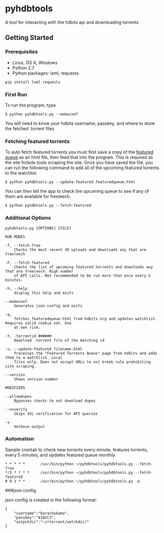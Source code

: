 # pyhdbtools
A tool for interacting with the hdbits api and downloading torrents

## Getting Started

### Prerequisites
* Linux, OS X, Windows
* Python 2.7
* Python packages: lxml, requests 
```
pip install lxml requests
```

### First Run
To run the program, type

	$ python pyhdbtools.py --makeconf

You will need to know your hdbits username, passkey, and where to store the fetched .torrent files

### Fetching featured torrents

To auto fetch featured torrents you must first save a copy of the [featured queue](https://hdbits.org/featuredqueue.php) as an html file,
then feed that into the program. This is required as the site forbids tools scraping the site. Once you
have saved the file, you can run the following command to add all of the upcoming featured torrents to 
the watchlist.

	$ python pyhdbtools.py --update-featured featuredqueue.html

You can then tell the app to check the upcoming queue to see if any of them are available for freeleech.

	$ python pyhdbtools.py --fetch-featured

### Additional Options

    pyhdbtools.py [OPTIONS] [FILE]

	RUN MODES

	-f, --fetch-free
		Checks the most recent 30 uploads and downloads any that are freeleech

	-F, --fetch-featured
		Checks the list of upcoming featured torrents and downloads any that are freeleech. High number 
		of API calls. Not recommended to be run more than once every 5 minutes.

	-h, --help
		display this help and exits

	--makeconf
		Generates json.config and exits

	-q,
		fetches featuredqueue.html from hdbits.org and updates watchlist. Requires valid cookie set. Use 
		at own risk.

	-t, -torrentid ######
		Download .torrent file of the matching id

	-u, --update-featured filename.html
		Processes the "Featured Torrents Queue"	page from hdbits and adds them to a watchlist. Local
		files only. Does not accept URLs to not break rule prohibiting site scraping.

	--version
		Shows version number

	MODIFIERS

	--allowdupes
		Bypasses checks to not download dupes

	--noverify
		Skips SSL verification for API queries

	-v
		Verbose output

### Automation

Sample crontab to check new torrents every minute, features torrents, every 5 minutes, and updates featured 
queue monthly

	* * * * *       /usr/bin/python ~/pyhdbtools/pyhdbtools.py --fetch-free
	*/5 * * * *     /usr/bin/python ~/pyhdbtools/pyhdbtools.py --fetch-featured
	0 0 1 * *		/usr/bin/python ~/pyhdbtools/pyhdbtools.py -q

###json.config

json.config is created in the following format:

	{
		"username":"barackobama",
		"passkey":"A1B2C3",
		"outputdir":"~/rtorrent/watchdir/"
	}